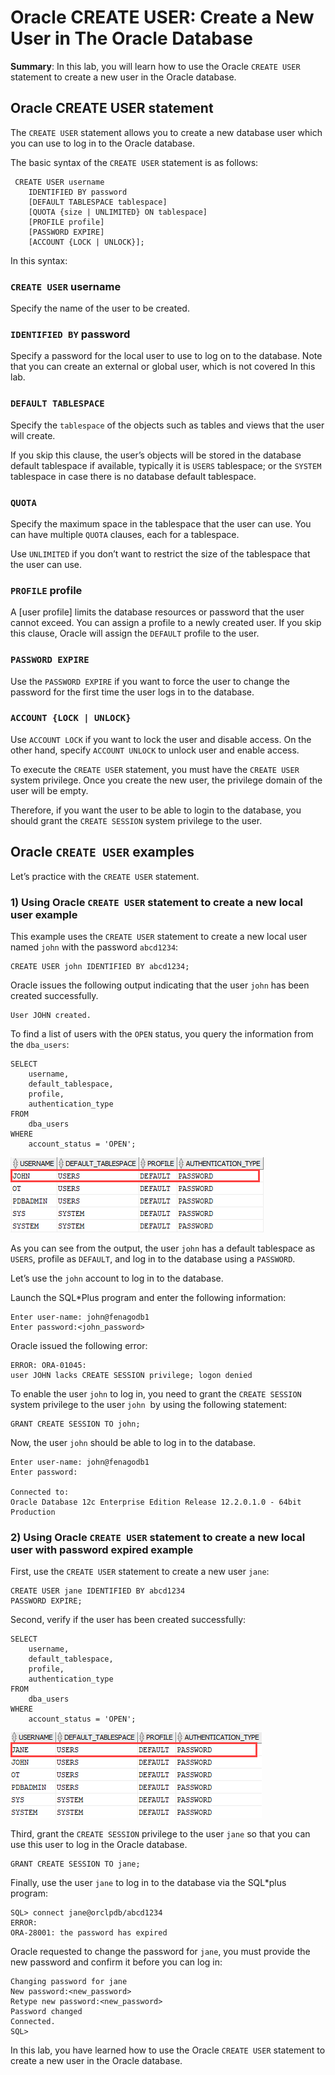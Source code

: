 # Oracle CREATE USER: Create a New User in The Oracle Database
**Summary**: In this lab, you will learn how to use the Oracle `CREATE USER` statement to create a new user in the Oracle database.

Oracle CREATE USER statement
-----------------------------

The `CREATE USER` statement allows you to create a new database user which you can use to log in to the Oracle database.

The basic syntax of the `CREATE USER` statement is as follows:

```
 CREATE USER username
    IDENTIFIED BY password
    [DEFAULT TABLESPACE tablespace]
    [QUOTA {size | UNLIMITED} ON tablespace]
    [PROFILE profile]
    [PASSWORD EXPIRE]
    [ACCOUNT {LOCK | UNLOCK}];
```


In this syntax:

### `CREATE USER` username

Specify the name of the user to be created.

### `IDENTIFIED BY` password

Specify a password for the local user to use to log on to the database. Note that you can create an external or global user, which is not covered In this lab.

### `DEFAULT TABLESPACE`

Specify the `tablespace` of the objects such as tables and views that the user will create.

If you skip this clause, the user’s objects will be stored in the database default tablespace if available, typically it is `USERS` tablespace; or the `SYSTEM` tablespace in case there is no database default tablespace.

### `QUOTA`

Specify the maximum space in the tablespace that the user can use. You can have multiple `QUOTA` clauses, each for a tablespace.

Use `UNLIMITED` if you don’t want to restrict the size of the tablespace that the user can use.

### `PROFILE` profile

A [user profile] limits the database resources or password that the user cannot exceed. You can assign a profile to a newly created user. If you skip this clause, Oracle will assign the `DEFAULT` profile to the user.

### `PASSWORD EXPIRE`

Use the `PASSWORD EXPIRE` if you want to force the user to change the password for the first time the user logs in to the database.

### `ACCOUNT {LOCK | UNLOCK}`

Use `ACCOUNT LOCK` if you want to lock the user and disable access. On the other hand, specify `ACCOUNT UNLOCK` to unlock user and enable access.

To execute the `CREATE USER` statement, you must have the `CREATE USER` system privilege. Once you create the new user, the privilege domain of the user will be empty.

Therefore, if you want the user to be able to login to the database, you should grant the `CREATE SESSION` system privilege to the user.

Oracle `CREATE USER` examples
-----------------------------

Let’s practice with the `CREATE USER` statement.

### 1) Using Oracle `CREATE USER` statement to create a new local user example

This example uses the `CREATE USER` statement to create a new local user named `john` with the password `abcd1234`:

```
CREATE USER john IDENTIFIED BY abcd1234;

```


Oracle issues the following output indicating that the user `john` has been created successfully.

```
User JOHN created.

```


To find a list of users with the `OPEN` status, you query the information from the `dba_users`:

```
SELECT 
    username, 
    default_tablespace, 
    profile, 
    authentication_type
FROM
    dba_users
WHERE 
    account_status = 'OPEN';

```


![Oracle CREATE USER example](./images/Oracle-CREATE-USER-example.png)

As you can see from the output, the user `john` has a default tablespace as `USERS`, profile as `DEFAULT`, and log in to the database using a `PASSWORD`.

Let’s use the `john` account to log in to the database.

Launch the SQL\*Plus program and enter the following information:

```
Enter user-name: john@fenagodb1
Enter password:<john_password>

```


Oracle issued the following error:

```
ERROR: ORA-01045: 
user JOHN lacks CREATE SESSION privilege; logon denied
```


To enable the user `john` to log in, you need to grant the `CREATE SESSION` system privilege to the user `john`  by using the following statement:

```
GRANT CREATE SESSION TO john;

```


Now, the user `john` should be able to log in to the database.

```
Enter user-name: john@fenagodb1
Enter password:

Connected to:
Oracle Database 12c Enterprise Edition Release 12.2.0.1.0 - 64bit Production

```


### 2) Using Oracle `CREATE USER` statement to create a new local user with password expired example

First, use the `CREATE USER` statement to create a new user `jane`:

```
CREATE USER jane IDENTIFIED BY abcd1234 
PASSWORD EXPIRE;
```


Second, verify if the user has been created successfully:

```
SELECT 
    username, 
    default_tablespace, 
    profile, 
    authentication_type
FROM
    dba_users
WHERE 
    account_status = 'OPEN';

```


![Oracle CREATE USER with password expired example](./images/Oracle-CREATE-USER-with-password-expired-example.png)

Third, grant the `CREATE SESSION` privilege to the user `jane` so that you can use this user to log in the Oracle database.

```
GRANT CREATE SESSION TO jane;

```


Finally, use the user `jane` to log in to the database via the SQL\*plus program:

```
SQL> connect jane@orclpdb/abcd1234
ERROR:
ORA-28001: the password has expired

```


Oracle requested to change the password for `jane`, you must provide the new password and confirm it before you can log in:

```
Changing password for jane
New password:<new_password>
Retype new password:<new_password>
Password changed
Connected.
SQL>
```


In this lab, you have learned how to use the Oracle `CREATE USER` statement to create a new user in the Oracle database.
